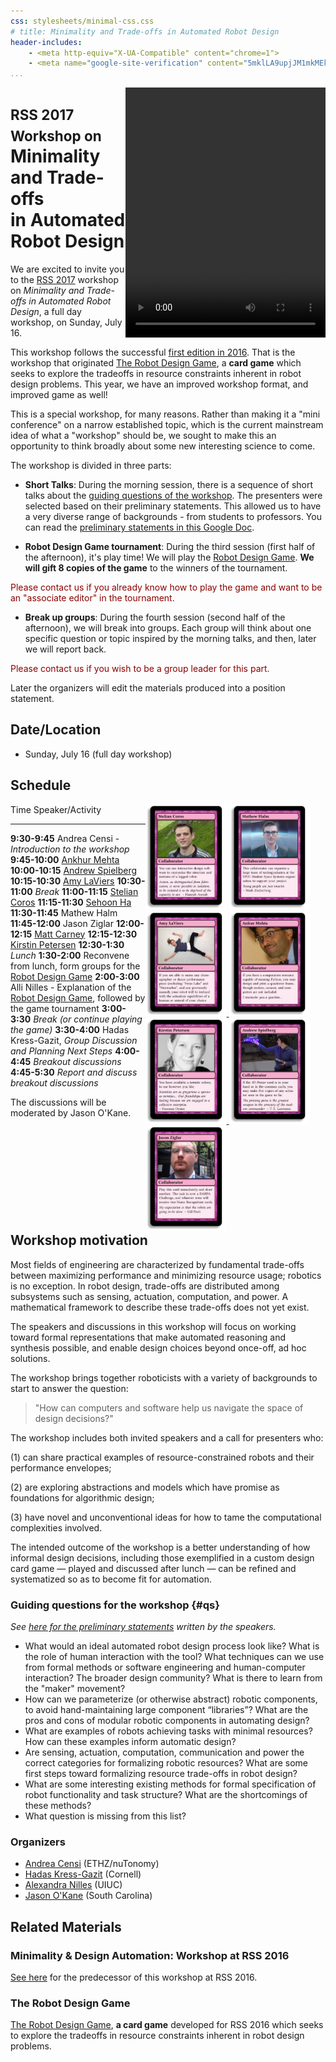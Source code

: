 ```yaml
---
css: stylesheets/minimal-css.css
# title: Minimality and Trade-offs in Automated Robot Design
header-includes:
    - <meta http-equiv="X-UA-Compatible" content="chrome=1">
    - <meta name="google-site-verification" content="5mklLA9upjJM1mkMEk0-Yk6PoEsTu5dH_BbPWdxTieM" />
...
```



<style>
#deck { float: right; }
</style>
<div id='deck'>
<video width="320" height="400" autoplay>
<source src="deck.mp4" type="video/mp4">

</video>
</div>

<h1><span style='font-size: 80%'>RSS 2017 Workshop on</span><br/>Minimality and Trade-offs<br/>in Automated Robot Design</h1>


We are excited to invite you to the
[RSS 2017][rss17] workshop on *Minimality and Trade-offs in Automated Robot Design*, a full day workshop, on Sunday, July 16.

[rss17]: http://www.roboticsconference.org

This workshop follows the successful [first edition in 2016][ws16].
That is the workshop that originated [The Robot Design Game][RDG],
a **card game** which seeks to explore the tradeoffs in resource
constraints inherent in robot design problems. This year, we have an
improved workshop format, and improved game as well!

This is a special workshop, for many reasons. Rather than making it a
"mini conference" on a narrow established topic, which is the current
mainstream idea of what a "workshop" should be, we sought to make this
an opportunity to think broadly about some new interesting science to
come.

The workshop is divided in three parts:

* **Short Talks**:
  During the morning session, there is a sequence
  of short talks about the [guiding questions of the workshop][qs].
  The presenters were selected based on their preliminary
  statements. This allowed us to have a very diverse range of backgrounds - from students to professors.
  You can read the [preliminary statements in this Google Doc][statements].

* **Robot Design Game tournament**:
  During the third session (first half of the afternoon), it's
  play time! We will play the [Robot Design Game][RDG].
  **We will gift 8 copies of the game** to the winners of the tournament.

<p class='help'>Please contact us if you already know how to play the game and want
  to be an "associate editor" in the tournament.</p>

* **Break up groups**:
  During the fourth session (second half of the afternoon),
  we will break into groups. Each group will think about one specific
  question or topic inspired by the morning talks, and then, later
  we will report back.

<p class='help'>Please contact us if you wish to be a group leader for this part.</p>

<style>
.help {
    color: darkred;
    /*margin-left: 20em;
    width: 40em;*/
}
</style>

Later the organizers will edit the materials produced into a position statement.


Date/Location
-------------

-   Sunday, July 16 (full day workshop)

<!-- -   location TBA -->

Schedule
--------

<style>
#container {
    width: 30vw;
    box-sizing: border-box;
    float: right;
}
#container img {
    width: 45%;
}
table td:first-child {
    min-width: 6em;
}
th {text-align: center;}
h2 { clear: both;}
</style>
<div id='container'>
<a href="http://robot-design.org/decks/4/coros.html"><img class='speaker-card' src="speakers/coros-front_frame.jpg"/></a>
<a href="http://robot-design.org/decks/4/halm.html"><img class='speaker-card' src="speakers/halm-front_frame.jpg"/></a>
<a href="http://robot-design.org/decks/4/laviers.html">
<img class='speaker-card' src="speakers/laviers-front_frame.jpg"/>
</a>
<a href="http://robot-design.org/decks/4/mehta.html">
<img class='speaker-card' src="speakers/mehta-front_frame.jpg"/>
</a>
<a href="http://robot-design.org/decks/4/petersen.html">
<img class='speaker-card' src="speakers/petersen-front_frame.jpg"/>
</a>
<a href="http://robot-design.org/decks/4/spielberg.html">
<img class='speaker-card' src="speakers/spielberg-front_frame.jpg"/>
</a>
<a href="http://robot-design.org/decks/4/ziglar.html">
<img class='speaker-card' src="speakers/ziglar-front_frame.jpg"/>
</a>
</div>


Time                Speaker/Activity
----                ----------------
**9:30-9:45**       Andrea Censi - *Introduction to the workshop*
**9:45-10:00**      [Ankhur Mehta](https://uclalemur.com/)
**10:00-10:15**     [Andrew Spielberg](http://www.andrewspielberg.com/)
**10:15-10:30**     [Amy LaViers](http://radlab.mechse.illinois.edu/)
**10:30-11:00**     *Break*
**11:00-11:15**     [Stelian Coros](http://www.cs.cmu.edu/~scoros/)
**11:15-11:30**     [Sehoon Ha](http://sehoonha.com/)
**11:30-11:45**     Mathew Halm
**11:45-12:00**     Jason Ziglar
**12:00-12:15**     [Matt Carney](http://www.matthematic.com/)
**12:15-12:30**     [Kirstin Petersen](http://cei.ece.cornell.edu/)
**12:30-1:30**      *Lunch*
**1:30-2:00**       Reconvene from lunch, form groups for the [Robot Design Game][RDG]
**2:00-3:00**       Alli Nilles - Explanation of the [Robot Design Game][RDG], followed by the game tournament
**3:00-3:30**       *Break (or continue playing the game)*
**3:30-4:00**       Hadas Kress-Gazit, *Group Discussion and Planning Next Steps*
**4:00-4:45**       *Breakout discussions*
**4:45-5:30**       *Report and discuss breakout discussions*

The discussions will be moderated by Jason O'Kane.

Workshop motivation
--------------------

Most fields of engineering are characterized by fundamental trade-offs between
maximizing performance and minimizing resource usage; robotics is no exception.
In robot design, trade-offs are distributed among subsystems such as sensing,
actuation, computation, and power. A mathematical framework to describe these
trade-offs does not yet exist.

The speakers and discussions in this workshop will focus on working toward
formal representations that make automated reasoning and synthesis possible, and
enable design choices beyond once-off, ad hoc solutions.

The workshop brings together roboticists with a variety of backgrounds to start
to answer the question:

> "How can computers and software help us navigate the space of design
> decisions?"

The workshop includes both invited speakers and a call for presenters who:

(1) can share practical examples of resource-constrained robots and their
performance envelopes;

(2) are exploring abstractions and models which have promise as foundations for
algorithmic design;

(3) have novel and unconventional ideas for how to tame the computational
complexities involved.

The intended outcome of the workshop is a better understanding of how informal
design decisions, including those exemplified in a custom design card game —
played and discussed after lunch — can be refined and systematized so as to
become fit for automation.

### Guiding questions for the workshop {#qs}

*See [here for the preliminary statements][statements] written
by the speakers.*


* What would an ideal automated robot design process look like? What is the role
of human interaction with the tool? What techniques can we use from formal
methods or software engineering and human-computer interaction? The broader
design community? What is there to learn from the "maker" movement?
* How can we parameterize (or otherwise abstract) robotic components, to avoid
hand-maintaining large component “libraries”? What are the pros and cons of
modular robotic components in automating design?
* What are examples of robots achieving tasks with minimal resources? How can
these examples inform automatic design?
* Are sensing, actuation, computation, communication and power the correct
categories for formalizing robotic resources? What are some first steps toward
formalizing resource trade-offs in robot design?
* What are some interesting existing methods for formal specification of robot
functionality and task structure? What are the shortcomings of these methods?
* What question is missing from this list?


### Organizers

* [Andrea Censi](http://censi.science) (ETHZ/nuTonomy)
* [Hadas Kress-Gazit](http://verifiablerobotics.com) (Cornell)
* [Alexandra Nilles](http://alexandroid000.github.io/index.html) (UIUC)
* [Jason O'Kane](https://cse.sc.edu/~jokane) (South Carolina)



Related Materials
-----------------

### Minimality & Design Automation: Workshop at RSS 2016

[See here][ws16] for the predecessor of this workshop at RSS
2016.

### The Robot Design Game

[The Robot Design Game][RDG], **a card game** developed for RSS 2016
which seeks to explore the tradeoffs in resource constraints inherent in robot
design problems.

[ws16]: RSS2016/rss2016.html
[RDG]: http://robot-design.org
[statements]: https://docs.google.com/document/d/1UkeHG5pLoZn7RzAWK64PvMG-sOkHlyZXX92dFjePHUw/edit?usp=sharing
[qs]: #qs
